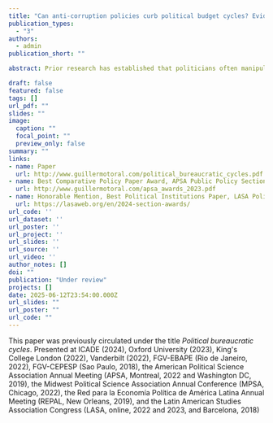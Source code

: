 ```yaml
---
title: "Can anti-corruption policies curb political budget cycles? Evidence from public employment in Brazil"
publication_types:
  - "3"
authors:
  - admin
publication_short: ""

abstract: Prior research has established that politicians often manipulate public resources before elections to win votes. Much less is known about the effects of policies designed to constrain such behavior. I argue that laws limiting politicians' discretion over policy tools during election periods --a common policy approach-- displace (and may even intensify) these cycles. I present evidence to support this hypothesis using administrative data on municipalities in Brazil, where federal laws prohibit hiring bureaucrats around elections. Consistent with strategic adaptation, hiring surges before the freeze period, thereby creating anticipatory cycles. I exploit quasi-experimental variation in political incentives and anti-corruption enforcement to demonstrate that incentives and constraints shape these cycles. These findings reveal a paradox -- rather than curbing political budget cycles, election-time constraints on government discretion displace them, potentially deepening their costs for fiscal discipline and electoral fairness. Successful anti-corruption policies must thus account for politicians' strategic adaptation to constraints.

draft: false
featured: false
tags: []
url_pdf: ""
slides: ""
image:
  caption: ""
  focal_point: ""
  preview_only: false
summary: ""
links:
- name: Paper
  url: http://www.guillermotoral.com/political_bureaucratic_cycles.pdf
- name: Best Comparative Policy Paper Award, APSA Public Policy Section
  url: http://www.guillermotoral.com/apsa_awards_2023.pdf
- name: Honorable Mention, Best Political Institutions Paper, LASA Political Institutions Section
  url: https://lasaweb.org/en/2024-section-awards/
url_code: ''
url_dataset: ''
url_poster: ''
url_project: ''
url_slides: ''
url_source: ''
url_video: ''
author_notes: []
doi: ""
publication: "Under review"
projects: []
date: 2025-06-12T23:54:00.000Z
url_slides: ""
url_poster: ""
url_code: ""
---
```

This paper was previously circulated under the title *Political bureaucratic cycles*. Presented at ICADE (2024), Oxford University (2023), King's College London (2022), Vanderbilt (2022), FGV-EBAPE (Rio de Janeiro, 2022), FGV-CEPESP (Sao Paulo, 2018), the American Political Science Association Annual Meeting (APSA, Montreal, 2022 and Washington DC, 2019), the Midwest Political Science Association Annual Conference (MPSA, Chicago, 2022), the Red para la Economía Política de América Latina Annual Meeting (REPAL, New Orleans, 2019), and the Latin American Studies Association Congress (LASA, online, 2022 and 2023, and Barcelona, 2018)
